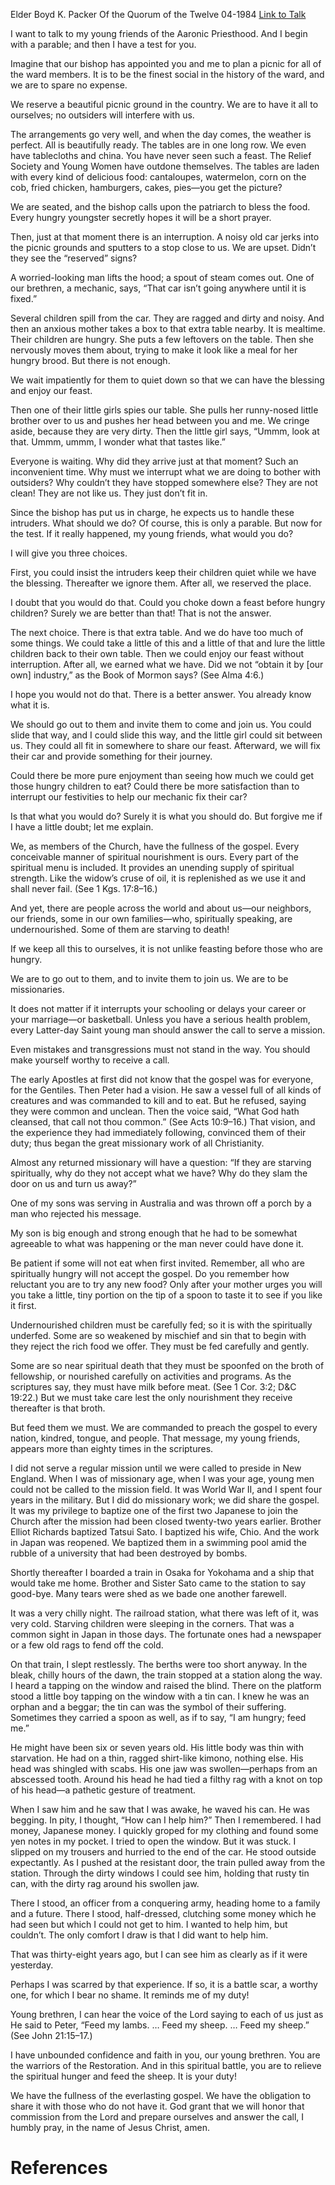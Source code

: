 Elder Boyd K. Packer
Of the Quorum of the Twelve
04-1984
[Link to Talk](https://www.churchofjesuschrist.org/study/general-conference/1984/04/feed-my-sheep?lang=eng)

I want to talk to my young friends of the Aaronic Priesthood. And I begin with a parable; and then I have a test for you.

Imagine that our bishop has appointed you and me to plan a picnic for all of the ward members. It is to be the finest social in the history of the ward, and we are to spare no expense.

We reserve a beautiful picnic ground in the country. We are to have it all to ourselves; no outsiders will interfere with us.

The arrangements go very well, and when the day comes, the weather is perfect. All is beautifully ready. The tables are in one long row. We even have tablecloths and china. You have never seen such a feast. The Relief Society and Young Women have outdone themselves. The tables are laden with every kind of delicious food: cantaloupes, watermelon, corn on the cob, fried chicken, hamburgers, cakes, pies—you get the picture?

We are seated, and the bishop calls upon the patriarch to bless the food. Every hungry youngster secretly hopes it will be a short prayer.

Then, just at that moment there is an interruption. A noisy old car jerks into the picnic grounds and sputters to a stop close to us. We are upset. Didn’t they see the “reserved” signs?

A worried-looking man lifts the hood; a spout of steam comes out. One of our brethren, a mechanic, says, “That car isn’t going anywhere until it is fixed.”

Several children spill from the car. They are ragged and dirty and noisy. And then an anxious mother takes a box to that extra table nearby. It is mealtime. Their children are hungry. She puts a few leftovers on the table. Then she nervously moves them about, trying to make it look like a meal for her hungry brood. But there is not enough.

We wait impatiently for them to quiet down so that we can have the blessing and enjoy our feast.

Then one of their little girls spies our table. She pulls her runny-nosed little brother over to us and pushes her head between you and me. We cringe aside, because they are very dirty. Then the little girl says, “Ummm, look at that. Ummm, ummm, I wonder what that tastes like.”

Everyone is waiting. Why did they arrive just at that moment? Such an inconvenient time. Why must we interrupt what we are doing to bother with outsiders? Why couldn’t they have stopped somewhere else? They are not clean! They are not like us. They just don’t fit in.

Since the bishop has put us in charge, he expects us to handle these intruders. What should we do? Of course, this is only a parable. But now for the test. If it really happened, my young friends, what would you do?

I will give you three choices.

First, you could insist the intruders keep their children quiet while we have the blessing. Thereafter we ignore them. After all, we reserved the place.

I doubt that you would do that. Could you choke down a feast before hungry children? Surely we are better than that! That is not the answer.

The next choice. There is that extra table. And we do have too much of some things. We could take a little of this and a little of that and lure the little children back to their own table. Then we could enjoy our feast without interruption. After all, we earned what we have. Did we not “obtain it by [our own] industry,” as the Book of Mormon says? (See Alma 4:6.)

I hope you would not do that. There is a better answer. You already know what it is.

We should go out to them and invite them to come and join us. You could slide that way, and I could slide this way, and the little girl could sit between us. They could all fit in somewhere to share our feast. Afterward, we will fix their car and provide something for their journey.

Could there be more pure enjoyment than seeing how much we could get those hungry children to eat? Could there be more satisfaction than to interrupt our festivities to help our mechanic fix their car?

Is that what you would do? Surely it is what you should do. But forgive me if I have a little doubt; let me explain.

We, as members of the Church, have the fullness of the gospel. Every conceivable manner of spiritual nourishment is ours. Every part of the spiritual menu is included. It provides an unending supply of spiritual strength. Like the widow’s cruse of oil, it is replenished as we use it and shall never fail. (See 1 Kgs. 17:8–16.)

And yet, there are people across the world and about us—our neighbors, our friends, some in our own families—who, spiritually speaking, are undernourished. Some of them are starving to death!

If we keep all this to ourselves, it is not unlike feasting before those who are hungry.

We are to go out to them, and to invite them to join us. We are to be missionaries.

It does not matter if it interrupts your schooling or delays your career or your marriage—or basketball. Unless you have a serious health problem, every Latter-day Saint young man should answer the call to serve a mission.

Even mistakes and transgressions must not stand in the way. You should make yourself worthy to receive a call.

The early Apostles at first did not know that the gospel was for everyone, for the Gentiles. Then Peter had a vision. He saw a vessel full of all kinds of creatures and was commanded to kill and to eat. But he refused, saying they were common and unclean. Then the voice said, “What God hath cleansed, that call not thou common.” (See Acts 10:9–16.) That vision, and the experience they had immediately following, convinced them of their duty; thus began the great missionary work of all Christianity.

Almost any returned missionary will have a question: “If they are starving spiritually, why do they not accept what we have? Why do they slam the door on us and turn us away?”

One of my sons was serving in Australia and was thrown off a porch by a man who rejected his message.

My son is big enough and strong enough that he had to be somewhat agreeable to what was happening or the man never could have done it.

Be patient if some will not eat when first invited. Remember, all who are spiritually hungry will not accept the gospel. Do you remember how reluctant you are to try any new food? Only after your mother urges you will you take a little, tiny portion on the tip of a spoon to taste it to see if you like it first.

Undernourished children must be carefully fed; so it is with the spiritually underfed. Some are so weakened by mischief and sin that to begin with they reject the rich food we offer. They must be fed carefully and gently.

Some are so near spiritual death that they must be spoonfed on the broth of fellowship, or nourished carefully on activities and programs. As the scriptures say, they must have milk before meat. (See 1 Cor. 3:2; D&C 19:22.) But we must take care lest the only nourishment they receive thereafter is that broth.

But feed them we must. We are commanded to preach the gospel to every nation, kindred, tongue, and people. That message, my young friends, appears more than eighty times in the scriptures.

I did not serve a regular mission until we were called to preside in New England. When I was of missionary age, when I was your age, young men could not be called to the mission field. It was World War II, and I spent four years in the military. But I did do missionary work; we did share the gospel. It was my privilege to baptize one of the first two Japanese to join the Church after the mission had been closed twenty-two years earlier. Brother Elliot Richards baptized Tatsui Sato. I baptized his wife, Chio. And the work in Japan was reopened. We baptized them in a swimming pool amid the rubble of a university that had been destroyed by bombs.

Shortly thereafter I boarded a train in Osaka for Yokohama and a ship that would take me home. Brother and Sister Sato came to the station to say good-bye. Many tears were shed as we bade one another farewell.

It was a very chilly night. The railroad station, what there was left of it, was very cold. Starving children were sleeping in the corners. That was a common sight in Japan in those days. The fortunate ones had a newspaper or a few old rags to fend off the cold.

On that train, I slept restlessly. The berths were too short anyway. In the bleak, chilly hours of the dawn, the train stopped at a station along the way. I heard a tapping on the window and raised the blind. There on the platform stood a little boy tapping on the window with a tin can. I knew he was an orphan and a beggar; the tin can was the symbol of their suffering. Sometimes they carried a spoon as well, as if to say, “I am hungry; feed me.”

He might have been six or seven years old. His little body was thin with starvation. He had on a thin, ragged shirt-like kimono, nothing else. His head was shingled with scabs. His one jaw was swollen—perhaps from an abscessed tooth. Around his head he had tied a filthy rag with a knot on top of his head—a pathetic gesture of treatment.

When I saw him and he saw that I was awake, he waved his can. He was begging. In pity, I thought, “How can I help him?” Then I remembered. I had money, Japanese money. I quickly groped for my clothing and found some yen notes in my pocket. I tried to open the window. But it was stuck. I slipped on my trousers and hurried to the end of the car. He stood outside expectantly. As I pushed at the resistant door, the train pulled away from the station. Through the dirty windows I could see him, holding that rusty tin can, with the dirty rag around his swollen jaw.

There I stood, an officer from a conquering army, heading home to a family and a future. There I stood, half-dressed, clutching some money which he had seen but which I could not get to him. I wanted to help him, but couldn’t. The only comfort I draw is that I did want to help him.

That was thirty-eight years ago, but I can see him as clearly as if it were yesterday.

Perhaps I was scarred by that experience. If so, it is a battle scar, a worthy one, for which I bear no shame. It reminds me of my duty!

Young brethren, I can hear the voice of the Lord saying to each of us just as He said to Peter, “Feed my lambs. … Feed my sheep. … Feed my sheep.” (See John 21:15–17.)

I have unbounded confidence and faith in you, our young brethren. You are the warriors of the Restoration. And in this spiritual battle, you are to relieve the spiritual hunger and feed the sheep. It is your duty!

We have the fullness of the everlasting gospel. We have the obligation to share it with those who do not have it. God grant that we will honor that commission from the Lord and prepare ourselves and answer the call, I humbly pray, in the name of Jesus Christ, amen.

# References

